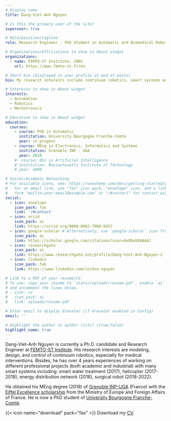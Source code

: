 ```yaml
---
# Display name
title: Dang-Viet-Anh Nguyen

# Is this the primary user of the site?
superuser: true

# Role/position/tagline
role: Research Engineer - PhD Student in Automatic and Biomedical Robotics

# Organizations/Affiliations to show in About widget
organizations:
  - name: FEMTO-ST Institute, CNRS
    url: https://www.femto-st.fr/en

# Short bio (displayed in user profile at end of posts)
bio: My research interests include continuum robotics, smart systems and devices.

# Interests to show in About widget
interests:
  - Automation
  - Robotics
  - Mechatronics

# Education to show in About widget
education:
  courses:
    - course: PhD in Automatic
      institution: University Bourgogne Franche-Comté
      year: in progess
    - course: MEng in Electronics, Informatics and Systems
      institution: Grenoble INP - UGA
      year: 2018
    #- course: BSc in Artificial Intelligence
    # institution: Massachusetts Institute of Technology
    # year: 2008

# Social/Academic Networking
# For available icons, see: https://wowchemy.com/docs/getting-started/page-builder/#icons
#   For an email link, use "fas" icon pack, "envelope" icon, and a link in the
#   form "mailto:your-email@example.com" or "/#contact" for contact widget.
social:
  - icon: envelope
    icon_pack: fas
    link: '/#contact'
  - icon: orcid
    icon_pack: ai
    link: https://orcid.org/0000-0002-7988-8457
  - icon: google-scholar # Alternatively, use `google-scholar` icon from `ai` icon pack
    icon_pack: ai
    link: https://scholar.google.com/citations?user=8xOEwVEAAAAJ
  - icon: researchgate
    icon_pack: ai
    link: https://www.researchgate.net/profile/Dang-Viet-Anh-Nguyen-2
  - icon: linkedin
    icon_pack: fab
    link: https://www.linkedin.com/in/dva-nguyen

# Link to a PDF of your resume/CV.
# To use: copy your resume to `static/uploads/resume.pdf`, enable `ai` icons in `params.toml`,
# and uncomment the lines below.
# - icon: cv
#   icon_pack: ai
#   link: uploads/resume.pdf

# Enter email to display Gravatar (if Gravatar enabled in Config)
email: ''

# Highlight the author in author lists? (true/false)
highlight_name: true
---
```


Dang-Viet-Anh Nguyen is currently a Ph.D. candidate and Research Engineer at [FEMTO-ST Institute](https://www.femto-st.fr/en). His research interests are modeling, design, and control of continuum robotics, especially for medical interventions. Bisides, he has over 4 years experiences of working on different professional projects (both academic and industrial) with many smart systems including: smart water treatment (2017), helicopter (2017-2018), energy distribution network (2018), surgical robot (2018-2022).

He obtained his MEng degree (2018) of [Grenoble INP-UGA](https://www.grenoble-inp.fr/) (France) with the [Eiffel Excellence scholarship](https://www.campusfrance.org/en/the-eiffel-scholarship-program) from the Ministry of Europe and Foreign Affairs of France. He is now a PhD student of [University Bourgogne Franche-Comté](https://www.ubfc.fr/en/).

{{< icon name="download" pack="fas" >}} Download my [CV](https://dvanguyen.netlify.app/uploads/resume.pdf).
